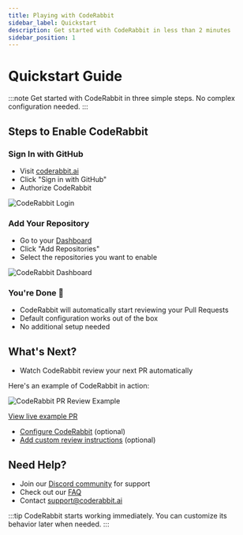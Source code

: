 ```yaml
---
title: Playing with CodeRabbit
sidebar_label: Quickstart
description: Get started with CodeRabbit in less than 2 minutes
sidebar_position: 1
---
```


# Quickstart Guide

:::note
Get started with CodeRabbit in three simple steps. No complex configuration needed.
:::

## Steps to Enable CodeRabbit

### Sign In with GitHub

- Visit [coderabbit.ai](https://coderabbit.ai)
- Click "Sign in with GitHub"
- Authorize CodeRabbit

![CodeRabbit Login](/img/integrations/login-self-hosted-github.png)

### Add Your Repository

- Go to your [Dashboard](https://app.coderabbit.ai/dashboard)
- Click "Add Repositories"
- Select the repositories you want to enable

![CodeRabbit Dashboard](/img/getting-started/dashboard-coderabbit.png)

### You're Done 🎉

- CodeRabbit will automatically start reviewing your Pull Requests
- Default configuration works out of the box
- No additional setup needed

## What's Next?

- Watch CodeRabbit review your next PR automatically

Here's an example of CodeRabbit in action:

![CodeRabbit PR Review Example](/img/getting-started/pr-examples.png)

[View live example PR](https://github.com/tyaga001/devtoolsacademy/pull/39)

- [Configure CodeRabbit](/getting-started/configure-coderabbit) (optional)
- [Add custom review instructions](/guides/review-instructions) (optional)

## Need Help?

- Join our [Discord community](https://discord.gg/coderabbit) for support
- Check out our [FAQ](/faq)
- Contact [support@coderabbit.ai](mailto:support@coderabbit.ai)

:::tip
CodeRabbit starts working immediately. You can customize its behavior later when needed.
:::
